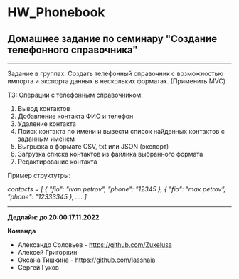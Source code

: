 # HW_Phonebook

## Домашнее задание по семинару "Создание телефонного справочника"
___
Задание в группах: Создать телефонный справочник с возможностью импорта и экспорта данных в нескольких форматах. (Применить MVC)

ТЗ:
Операции с телефонным справочником:
1. Вывод контактов
2. Добавление контакта ФИО и телефон
3. Удаление контакта
4. Поиск контакта по имени и вывести список найденных контактов с заданным именем
5. Выгрызка в формате CSV, txt или JSON (экспорт)
6. Загрузка списка контактов из файлика выбранного формата
7. Редактирование контакта

Пример структутры:

_contacts = [
{ "fio": "ivan petrov", "phone": "12345 },
{ "fio": "max petrov", "phone": "12333345 },
....
]_
___

**Дедлайн: до 20:00 17.11.2022**

**Команда**
- Александр Соловьев - https://github.com/Zuxelusa
- Алексей Григоркин
- Оксана Тишкина - https://github.com/iassnaia
- Сергей Гуков

##

